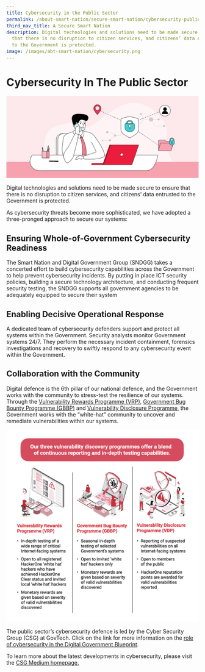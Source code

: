 ```yaml
---
title: Cybersecurity in the Public Sector
permalink: /about-smart-nation/secure-smart-nation/cybersecurity-public-sector
third_nav_title: A Secure Smart Nation
description: Digital technologies and solutions need to be made secure to ensure
  that there is no disruption to citizen services, and citizens’ data entrusted
  to the Government is protected.
image: /images/abt-smart-nation/cybersecurity.png
---
```



# Cybersecurity In The Public Sector
![Cybersecurity](/images/abt-smart-nation/cybersecurity.png)

Digital technologies and solutions need to be made secure to ensure that there is no disruption to citizen services, and citizens’ data entrusted to the Government is protected.

As cybersecurity threats become more sophisticated, we have adopted a three-pronged approach to secure our systems:
 
## Ensuring Whole-of-Government Cybersecurity Readiness

The Smart Nation and Digital Government Group (SNDGG) takes a concerted effort to build cybersecurity capabilities across the Government to help prevent cybersecurity incidents. By putting in place ICT security policies, building a secure technology architecture, and conducting frequent security testing, the SNDGG supports all government agencies to be adequately equipped to secure their system
 
## Enabling Decisive Operational Response

A dedicated team of cybersecurity defenders support and protect all systems within the Government. Security analysts monitor Government systems 24/7. They perform the necessary incident containment, forensics investigations and recovery to swiftly respond to any cybersecurity event within the Government.

## Collaboration with the Community

Digital defence is the 6th pillar of our national defence, and the Government works with the community to stress-test the resilience of our systems. Through the <a href="https://www.tech.gov.sg/media/media-releases/2021-08-31-new-vulnerability-rewards-programme" target="_blank">Vulnerability Rewards Programme (VRP)</a>,  <a href="https://www.tech.gov.sg/media/media-releases/third-govt-bug-bounty-programme-offers-bonus-payouts-for-mobile-applications" target="_blank">Government Bug Bounty Programme (GBBP)</a> and <a href="https://www.tech.gov.sg/report_vulnerability" target="_blank">Vulnerability Disclosure Programme</a>, the Government works with the “white-hat” community to uncover and remediate vulnerabilities within our systems.

![Vulnerability Discovery Programmes](/images/abt-smart-nation/Vulnerability_Discovery_Programmes.jpg)

The public sector’s cybersecurity defence is led by the Cyber Security Group (CSG) at GovTech. Click on the link for more information on the <a href="https://www.tech.gov.sg/digital-government-blueprint/" >role of cybersecurity in the Digital Government Blueprint</a>.

To learn more about the latest developments in cybersecurity, please visit the <a href="https://medium.com/csg-govtech" target="_blank">CSG Medium homepage.</a>